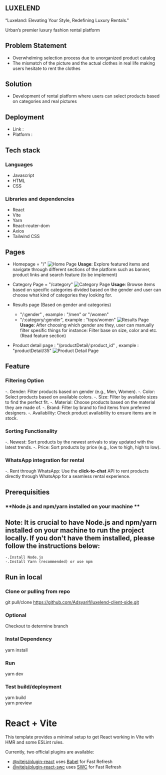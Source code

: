 ## LUXELEND

“Luxeland: Elevating Your Style, Redefining Luxury Rentals."

Urban’s premier luxury fashion rental platform

## Problem Statement

- Overwhelming selection process due to unorganized product catalog
- The mismatch of the picture and the actual clothes in real life making users hesitate to rent the clothes

## Solution

- Development of rental platform where users can select products based on categories and real pictures

## Deployment

- Link :
- Platform :

## Tech stack

### Languages

- Javascript
- HTML
- CSS

### Libraries and dependencies

- React
- Vite
- Yarn
- React-router-dom
- Axios
- Tailwind CSS

## Pages

- Homepage = "/"
  ![Home Page](./src/assets/doc/homePage.png)
  **Usage**: Explore featured items and navigate through different sections of the platform such as banner, product links and search feature (to be implement)

- Category Page = "/category"
  ![Category Page](./src/assets/doc/categoryPage.png)
  **Usage**: Browse items based on specific categories divided based on the gender and user can choose what kind of categories they looking for.

- Results page (Based on gender and categories)

  - "/:gender" , example : "/men" or "/women"
  - "/:category/:gender", example : "tops/women"
    ![Results Page](./src/assets/doc/resultsPage.png)
  **Usage**: After choosing which gender are they, user can manually filter spesific things for instance: Filter base on size, color and etc. (Read feature section)

- Product detail page : "/productDetail/:product_id" , example : "productDetail/35"
  ![Product Detail Page](./src/assets/doc/productDetailPage.png)

## Feature

### Filtering Option
  -. Gender: Filter products based on gender (e.g., Men, Women).
  -. Color: Select products based on available colors.
  -. Size: Filter by available sizes to find the perfect fit.
  -. Material: Choose products based on the material they are made of.
  -. Brand: Filter by brand to find items from preferred designers.
  -. Availability: Check product availability to ensure items are in stock.
  
### Sorting Functionality
  -. Newest: Sort products by the newest arrivals to stay updated with the latest trends.
  -. Price: Sort products by price (e.g., low to high, high to low).
  
### WhatsApp integration for rental
  -. Rent through WhatsApp: Use the **click-to-chat** API to rent products directly through WhatsApp for a seamless rental experience.
  
## Prerequisities

### **Node.js and npm/yarn installed on your machine **
## Note: It is crucial to have Node.js and npm/yarn installed on your machine to run the project locally. If you don't have them installed, please follow the instructions below:
    -.Install Node.js
    -.Install Yarn (recommended) or use npm

## Run in local

### Clone or pulling from repo

git pull/clone https://github.com/Adsyarif/luxelend-client-side.git

### Optional

Checkout to determine branch

### Instal Dependency

yarn install

### Run

yarn dev

### Test build/deployment

yarn build  
yarn preview

# React + Vite

This template provides a minimal setup to get React working in Vite with HMR and some ESLint rules.

Currently, two official plugins are available:

- [@vitejs/plugin-react](https://github.com/vitejs/vite-plugin-react/blob/main/packages/plugin-react/README.md) uses [Babel](https://babeljs.io/) for Fast Refresh
- [@vitejs/plugin-react-swc](https://github.com/vitejs/vite-plugin-react-swc) uses [SWC](https://swc.rs/) for Fast Refresh
